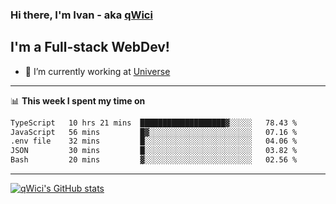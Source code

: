 ### Hi there, I'm Ivan - aka [qWici][website]

## I'm a Full-stack WebDev!
- 🔭 I’m currently working at [Universe][universe]

---

📊 **This week I spent my time on**
<!--START_SECTION:waka-->

```txt
TypeScript   10 hrs 21 mins  ███████████████████▓░░░░░   78.43 %
JavaScript   56 mins         █▓░░░░░░░░░░░░░░░░░░░░░░░   07.16 %
.env file    32 mins         █░░░░░░░░░░░░░░░░░░░░░░░░   04.06 %
JSON         30 mins         █░░░░░░░░░░░░░░░░░░░░░░░░   03.82 %
Bash         20 mins         ▓░░░░░░░░░░░░░░░░░░░░░░░░   02.56 %
```

<!--END_SECTION:waka-->

---

[![qWici's GitHub stats](https://github-readme-stats.vercel.app/api?username=qWici)](https://github.com/qWici/github-readme-stats)

[website]: https://devkucher.com
[twitter]: https://twitter.com/KucherDev
[linkedin]: https://www.linkedin.com/in/ivankucher
[universe]: https://universeapps.limited

